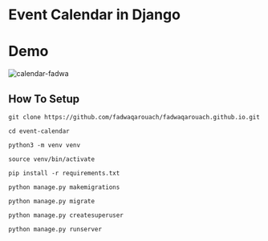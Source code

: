 # Event Calendar in Django


# Demo
![calendar-fadwa](https://github.com/fadwaqarouach/fadwaqarouach.github.io/assets/160190692/8f997bda-0423-408a-8d93-f6569b0ab70a)


## How To Setup
```
git clone https://github.com/fadwaqarouach/fadwaqarouach.github.io.git
```
```
cd event-calendar
```
```
python3 -m venv venv
```
```
source venv/bin/activate
```
```
pip install -r requirements.txt
```
```
python manage.py makemigrations
```
```
python manage.py migrate
```
```
python manage.py createsuperuser
```
```
python manage.py runserver
```
